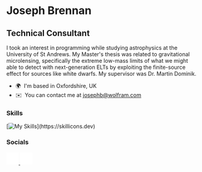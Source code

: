 # Joseph Brennan

## Technical Consultant

I took an interest in programming while studying astrophysics at the University of St Andrews.
My Master's thesis was related to gravitational microlensing, specifically the extreme low-mass limits of what we might able to detect with next-generation ELTs by exploiting the finite-source effect for sources like white dwarfs. My supervisor was Dr. Martin Dominik.

- 🌍  I'm based in Oxfordshire, UK
- ✉️  You can contact me at [josephb@wolfram.com](mailto:josephb@wolfram.com)

### Skills

[![My Skills](https://skillicons.dev/icons?i=aws,bitbucket,docker,git,jquery,py,sqlite,vscode,)](https://skillicons.dev)

### Socials

<p align="left">
  <a href="https://www.linkedin.com/in/jbren1" target="_blank" rel="noreferrer">
   <picture>
      <source media="(prefers-color-scheme: dark)" srcset="https://raw.githubusercontent.com/CLorant/readme-social-icons/main/medium/dark/linkedin.svg" />
      <source media="(prefers-color-scheme: light)" srcset="https://raw.githubusercontent.com/CLorant/readme-social-icons/main/medium/light/linkedin.svg" />
      <img src="https://raw.githubusercontent.com/CLorant/readme-social-icons/main/medium/light/twitter-x.svg" width="32" height="32" />
    </picture>
  </a>
  <a href="https://x.com/TheDiractionary" target="_blank" rel="noreferrer">
    <picture>
      <source media="(prefers-color-scheme: dark)" srcset="https://raw.githubusercontent.com/CLorant/readme-social-icons/main/medium/dark/twitter-x.svg" />
      <source media="(prefers-color-scheme: light)" srcset="https://raw.githubusercontent.com/CLorant/readme-social-icons/main/medium/light/twitter-x.svg" />
      <img src="https://raw.githubusercontent.com/CLorant/readme-social-icons/main/medium/light/twitter-x.svg" width="32" height="32" />
    </picture>
  </a>
</p>
